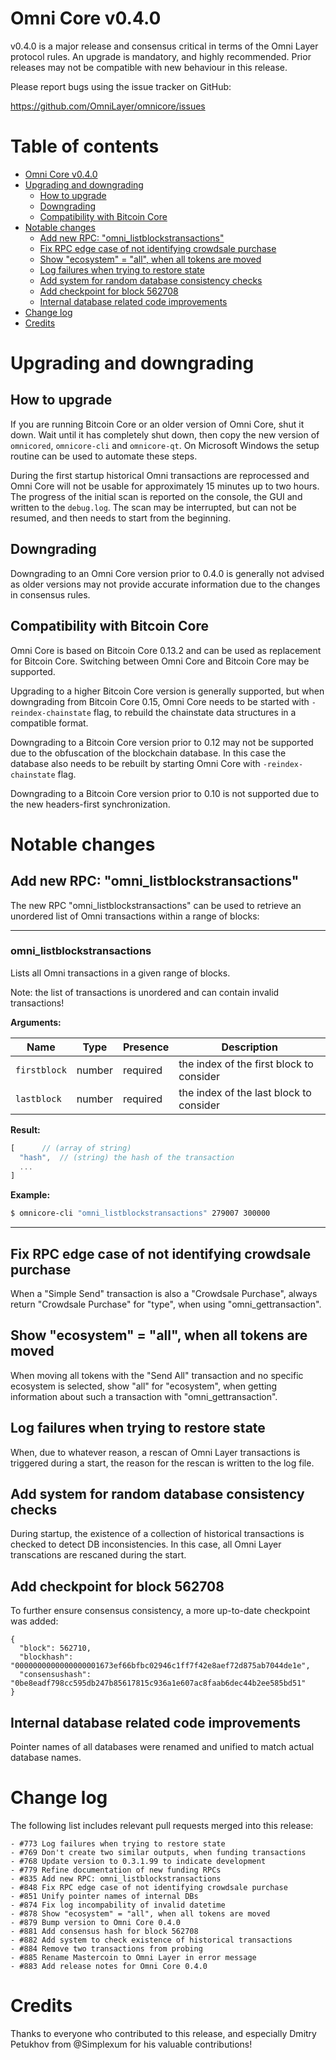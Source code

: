Omni Core v0.4.0
================

v0.4.0 is a major release and consensus critical in terms of the Omni Layer protocol rules. An upgrade is mandatory, and highly recommended. Prior releases may not be compatible with new behaviour in this release.

Please report bugs using the issue tracker on GitHub:

  https://github.com/OmniLayer/omnicore/issues

Table of contents
=================

- [Omni Core v0.4.0](#omni-core-v040)
- [Upgrading and downgrading](#upgrading-and-downgrading)
  - [How to upgrade](#how-to-upgrade)
  - [Downgrading](#downgrading)
  - [Compatibility with Bitcoin Core](#compatibility-with-bitcoin-core)
- [Notable changes](#notable-changes)
  - [Add new RPC: "omni_listblockstransactions"](#add-new-rpc-omni_listblockstransactions)
  - [Fix RPC edge case of not identifying crowdsale purchase](#fix-rpc-edge-case-of-not-identifying-crowdsale-purchase)
  - [Show "ecosystem" = "all", when all tokens are moved](#show-ecosystem--all-when-all-tokens-are-moved)
  - [Log failures when trying to restore state](#log-failures-when-trying-to-restore-state)
  - [Add system for random database consistency checks](#add-system-for-random-database-consistency-checks)
  - [Add checkpoint for block 562708](#add-checkpoint-for-block-562708)
  - [Internal database related code improvements](#internal-database-related-code-improvements)
- [Change log](#change-log)
- [Credits](#credits)

Upgrading and downgrading
=========================

How to upgrade
--------------

If you are running Bitcoin Core or an older version of Omni Core, shut it down. Wait until it has completely shut down, then copy the new version of `omnicored`, `omnicore-cli` and `omnicore-qt`. On Microsoft Windows the setup routine can be used to automate these steps.

During the first startup historical Omni transactions are reprocessed and Omni Core will not be usable for approximately 15 minutes up to two hours. The progress of the initial scan is reported on the console, the GUI and written to the `debug.log`. The scan may be interrupted, but can not be resumed, and then needs to start from the beginning.

Downgrading
-----------

Downgrading to an Omni Core version prior to 0.4.0 is generally not advised as older versions may not provide accurate information due to the changes in consensus rules.

Compatibility with Bitcoin Core
-------------------------------

Omni Core is based on Bitcoin Core 0.13.2 and can be used as replacement for Bitcoin Core. Switching between Omni Core and Bitcoin Core may be supported.

Upgrading to a higher Bitcoin Core version is generally supported, but when downgrading from Bitcoin Core 0.15, Omni Core needs to be started with `-reindex-chainstate` flag, to rebuild the chainstate data structures in a compatible format.

Downgrading to a Bitcoin Core version prior to 0.12 may not be supported due to the obfuscation of the blockchain database. In this case the database also needs to be rebuilt by starting Omni Core with `-reindex-chainstate` flag.

Downgrading to a Bitcoin Core version prior to 0.10 is not supported due to the new headers-first synchronization.

Notable changes
===============

Add new RPC: "omni_listblockstransactions"
-----------------------------------------

The new RPC "omni_listblockstransactions" can be used to retrieve an unordered list of Omni transactions within a range of blocks:

---

### omni_listblockstransactions

Lists all Omni transactions in a given range of blocks.

Note: the list of transactions is unordered and can contain invalid transactions!

**Arguments:**

| Name                | Type    | Presence | Description                                                                                  |
|---------------------|---------|----------|----------------------------------------------------------------------------------------------|
| `firstblock`        | number  | required | the index of the first block to consider                                                     |
| `lastblock`         | number  | required | the index of the last block to consider                                                      |

**Result:**
```js
[      // (array of string)
  "hash",  // (string) the hash of the transaction
  ...
]
```

**Example:**

```bash
$ omnicore-cli "omni_listblockstransactions" 279007 300000
```

---


Fix RPC edge case of not identifying crowdsale purchase
-----------------------------------------

When a "Simple Send" transaction is also a "Crowdsale Purchase", always return "Crowdsale Purchase" for "type", when using "omni_gettransaction".


Show "ecosystem" = "all", when all tokens are moved
-----------------------------------------

When moving all tokens with the "Send All" transaction and no specific ecosystem is selected, show "all" for "ecosystem", when getting information about such a transaction with "omni_gettransaction".


Log failures when trying to restore state
-----------------------------------------

When, due to whatever reason, a rescan of Omni Layer transactions is triggered during a start, the reason for the rescan is written to the log file.


Add system for random database consistency checks
-----------------------------------------

During startup, the existence of a collection of historical transactions is checked to detect DB inconsistencies. In this case, all Omni Layer transcations are rescaned during the start.


Add checkpoint for block 562708
-----------------------------------------

To further ensure consensus consistency, a more up-to-date checkpoint was added:

```
{
  "block": 562710,
  "blockhash": "0000000000000000001673ef66bfbc02946c1ff7f42e8aef72d875ab7044de1e",
  "consensushash": "0be8eadf798cc595db247b85617815c936a1e607ac8faab6dec44b2ee585bd51"
}
```


Internal database related code improvements
-----------------------------------------

Pointer names of all databases were renamed and unified to match actual database names.


Change log
==========

The following list includes relevant pull requests merged into this release:
```
- #773 Log failures when trying to restore state
- #769 Don't create two similar outputs, when funding transactions
- #768 Update version to 0.3.1.99 to indicate development
- #779 Refine documentation of new funding RPCs
- #835 Add new RPC: omni_listblockstransactions
- #848 Fix RPC edge case of not identifying crowdsale purchase
- #851 Unify pointer names of internal DBs
- #874 Fix log incompability of invalid datetime
- #878 Show "ecosystem" = "all", when all tokens are moved
- #879 Bump version to Omni Core 0.4.0
- #881 Add consensus hash for block 562708
- #882 Add system to check existence of historical transactions
- #884 Remove two transactions from probing
- #885 Rename Mastercoin to Omni Layer in error message
- #883 Add release notes for Omni Core 0.4.0
```

Credits
=======

Thanks to everyone who contributed to this release, and especially Dmitry Petukhov from @Simplexum for his valuable contributions!
